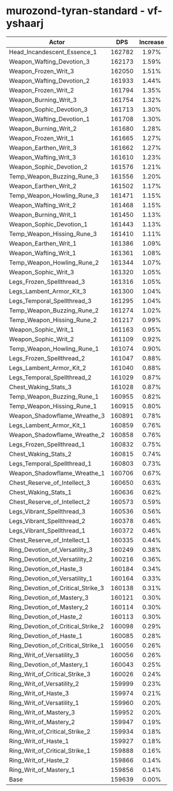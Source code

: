 # murozond-tyran-standard - vf-yshaarj
| Actor | DPS | Increase |
|---|:---:|:---:|
|Head_Incandescent_Essence_1|162782|1.97%|
|Weapon_Wafting_Devotion_3|162173|1.59%|
|Weapon_Frozen_Writ_3|162050|1.51%|
|Weapon_Wafting_Devotion_2|161933|1.44%|
|Weapon_Frozen_Writ_2|161794|1.35%|
|Weapon_Burning_Writ_3|161754|1.32%|
|Weapon_Sophic_Devotion_3|161713|1.30%|
|Weapon_Wafting_Devotion_1|161708|1.30%|
|Weapon_Burning_Writ_2|161680|1.28%|
|Weapon_Frozen_Writ_1|161665|1.27%|
|Weapon_Earthen_Writ_3|161662|1.27%|
|Weapon_Wafting_Writ_3|161610|1.23%|
|Weapon_Sophic_Devotion_2|161576|1.21%|
|Temp_Weapon_Buzzing_Rune_3|161556|1.20%|
|Weapon_Earthen_Writ_2|161502|1.17%|
|Temp_Weapon_Howling_Rune_3|161471|1.15%|
|Weapon_Wafting_Writ_2|161468|1.15%|
|Weapon_Burning_Writ_1|161450|1.13%|
|Weapon_Sophic_Devotion_1|161443|1.13%|
|Temp_Weapon_Hissing_Rune_3|161410|1.11%|
|Weapon_Earthen_Writ_1|161386|1.09%|
|Weapon_Wafting_Writ_1|161361|1.08%|
|Temp_Weapon_Howling_Rune_2|161344|1.07%|
|Weapon_Sophic_Writ_3|161320|1.05%|
|Legs_Frozen_Spellthread_3|161316|1.05%|
|Legs_Lambent_Armor_Kit_3|161300|1.04%|
|Legs_Temporal_Spellthread_3|161295|1.04%|
|Temp_Weapon_Buzzing_Rune_2|161274|1.02%|
|Temp_Weapon_Hissing_Rune_2|161217|0.99%|
|Weapon_Sophic_Writ_1|161163|0.95%|
|Weapon_Sophic_Writ_2|161109|0.92%|
|Temp_Weapon_Howling_Rune_1|161074|0.90%|
|Legs_Frozen_Spellthread_2|161047|0.88%|
|Legs_Lambent_Armor_Kit_2|161040|0.88%|
|Legs_Temporal_Spellthread_2|161029|0.87%|
|Chest_Waking_Stats_3|161028|0.87%|
|Temp_Weapon_Buzzing_Rune_1|160955|0.82%|
|Temp_Weapon_Hissing_Rune_1|160915|0.80%|
|Weapon_Shadowflame_Wreathe_3|160891|0.78%|
|Legs_Lambent_Armor_Kit_1|160859|0.76%|
|Weapon_Shadowflame_Wreathe_2|160858|0.76%|
|Legs_Frozen_Spellthread_1|160832|0.75%|
|Chest_Waking_Stats_2|160815|0.74%|
|Legs_Temporal_Spellthread_1|160803|0.73%|
|Weapon_Shadowflame_Wreathe_1|160706|0.67%|
|Chest_Reserve_of_Intellect_3|160650|0.63%|
|Chest_Waking_Stats_1|160636|0.62%|
|Chest_Reserve_of_Intellect_2|160573|0.59%|
|Legs_Vibrant_Spellthread_3|160536|0.56%|
|Legs_Vibrant_Spellthread_2|160378|0.46%|
|Legs_Vibrant_Spellthread_1|160372|0.46%|
|Chest_Reserve_of_Intellect_1|160335|0.44%|
|Ring_Devotion_of_Versatility_3|160249|0.38%|
|Ring_Devotion_of_Versatility_2|160216|0.36%|
|Ring_Devotion_of_Haste_3|160184|0.34%|
|Ring_Devotion_of_Versatility_1|160164|0.33%|
|Ring_Devotion_of_Critical_Strike_3|160138|0.31%|
|Ring_Devotion_of_Mastery_3|160121|0.30%|
|Ring_Devotion_of_Mastery_2|160114|0.30%|
|Ring_Devotion_of_Haste_2|160113|0.30%|
|Ring_Devotion_of_Critical_Strike_2|160098|0.29%|
|Ring_Devotion_of_Haste_1|160085|0.28%|
|Ring_Devotion_of_Critical_Strike_1|160056|0.26%|
|Ring_Writ_of_Versatility_3|160056|0.26%|
|Ring_Devotion_of_Mastery_1|160043|0.25%|
|Ring_Writ_of_Critical_Strike_3|160026|0.24%|
|Ring_Writ_of_Versatility_2|159999|0.23%|
|Ring_Writ_of_Haste_3|159974|0.21%|
|Ring_Writ_of_Versatility_1|159960|0.20%|
|Ring_Writ_of_Mastery_3|159952|0.20%|
|Ring_Writ_of_Mastery_2|159947|0.19%|
|Ring_Writ_of_Critical_Strike_2|159934|0.18%|
|Ring_Writ_of_Haste_1|159927|0.18%|
|Ring_Writ_of_Critical_Strike_1|159888|0.16%|
|Ring_Writ_of_Haste_2|159866|0.14%|
|Ring_Writ_of_Mastery_1|159856|0.14%|
|Base|159639|0.00%|
